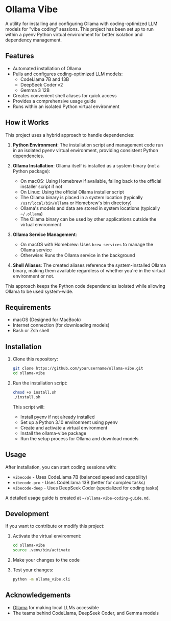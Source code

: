 # Ollama Vibe

A utility for installing and configuring Ollama with coding-optimized LLM models for "vibe coding" sessions. This project has been set up to run within a pyenv Python virtual environment for better isolation and dependency management.

## Features

- Automated installation of Ollama
- Pulls and configures coding-optimized LLM models:
  - CodeLlama 7B and 13B
  - DeepSeek Coder v2
  - Gemma 3 12B
- Creates convenient shell aliases for quick access
- Provides a comprehensive usage guide
- Runs within an isolated Python virtual environment

## How it Works

This project uses a hybrid approach to handle dependencies:

1. **Python Environment**: The installation script and management code run in an isolated pyenv virtual environment, providing consistent Python dependencies.

2. **Ollama Installation**: Ollama itself is installed as a system binary (not a Python package):
   - On macOS: Using Homebrew if available, falling back to the official installer script if not
   - On Linux: Using the official Ollama installer script
   - The Ollama binary is placed in a system location (typically `/usr/local/bin/ollama` or Homebrew's bin directory)
   - Ollama's models and data are stored in system locations (typically `~/.ollama`)
   - The Ollama binary can be used by other applications outside the virtual environment
   
3. **Ollama Service Management**:
   - On macOS with Homebrew: Uses `brew services` to manage the Ollama service
   - Otherwise: Runs the Ollama service in the background

4. **Shell Aliases**: The created aliases reference the system-installed Ollama binary, making them available regardless of whether you're in the virtual environment or not.

This approach keeps the Python code dependencies isolated while allowing Ollama to be used system-wide.

## Requirements

- macOS (Designed for MacBook)
- Internet connection (for downloading models)
- Bash or Zsh shell

## Installation

1. Clone this repository:

   ```bash
   git clone https://github.com/yourusername/ollama-vibe.git
   cd ollama-vibe
   ```

2. Run the installation script:

   ```bash
   chmod +x install.sh
   ./install.sh
   ```

   This script will:

   - Install pyenv if not already installed
   - Set up a Python 3.10 environment using pyenv
   - Create and activate a virtual environment
   - Install the ollama-vibe package
   - Run the setup process for Ollama and download models

## Usage

After installation, you can start coding sessions with:

- `vibecode` - Uses CodeLlama 7B (balanced speed and capability)
- `vibecode-pro` - Uses CodeLlama 13B (better for complex tasks)
- `vibecode-deep` - Uses DeepSeek Coder (specialized for coding tasks)

A detailed usage guide is created at `~/ollama-vibe-coding-guide.md`.

## Development

If you want to contribute or modify this project:

1. Activate the virtual environment:

   ```bash
   cd ollama-vibe
   source .venv/bin/activate
   ```

2. Make your changes to the code

3. Test your changes:
   ```bash
   python -m ollama_vibe.cli
   ```

## Acknowledgements

- [Ollama](https://ollama.com/) for making local LLMs accessible
- The teams behind CodeLlama, DeepSeek Coder, and Gemma models
